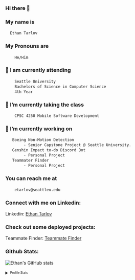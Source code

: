 ### Hi there 👋

 ### My name is 
      Ethan Tarlov
### My Pronouns are 
        He/Him
 ### 🏫 I am currently attending
        Seattle University
        Bachelors of Science in Computer Science
        4th Year 
 ### 🌱 I’m currently taking the class
        CPSC 4250 Mobile Software Development
 ### 🔭 I’m currently working on
       Boeing Non-Motion Detection
            - Senior Capstone Project @ Seattle University.
       Genshin Impact to-do Discord Bot
            - Personal Project
       Teammater Finder
            - Personal Project
 ### You can reach me at
        etarlov@seattleu.edu
 ### Connect with me on Linkedin:
 Linkedin: [Ethan Tarlov](https://www.linkedin.com/in/ethan-tarlov/)
 ### Check out some deployed projects:
 Teammate Finder: [Teammate Finder](https://teammatefinder.azurewebsites.net)

### Github Stats:
 ![Ethan's GitHub stats](https://github-readme-stats.vercel.app/api?username=Ethan7144&theme=tokyonight&show_icons=true)
 
<details>
  <summary><sub><sup>Profile Stats</sup></sub></summary>
    <img align="center" src="/github-metrics.svg" alt="Metrics" width="400">
    <img align="center" src="/metrics.plugin.languages.svg" alt="Languages" width="400">
</details>
